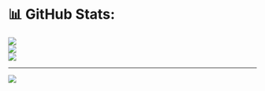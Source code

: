 # 📊 GitHub Stats:
![](https://github-readme-stats.vercel.app/api?username=sar-v-esh&theme=dark&hide_border=false&include_all_commits=false&count_private=false)<br/>
![](https://github-readme-streak-stats.herokuapp.com/?user=sar-v-esh&theme=dark&hide_border=false)<br/>
![](https://github-readme-stats.vercel.app/api/top-langs/?username=sar-v-esh&theme=dark&hide_border=false&include_all_commits=false&count_private=false&layout=compact)

---
[![](https://visitcount.itsvg.in/api?id=sar-v-esh&icon=0&color=0)](https://visitcount.itsvg.in)

<!-- Proudly created with GPRM ( https://gprm.itsvg.in ) -->
